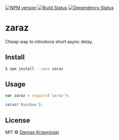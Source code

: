 [![NPM version][npm-image]][npm-url]
[![Build Status][travis-image]][travis-url]
[![Dependency Status][gemnasium-image]][gemnasium-url]

# zaraz

Cheap way to introduce short async delay.

## Install

```sh
$ npm install --save zaraz
```

## Usage

```js
var zaraz = require('zaraz');

zaraz('Rainbow');
```

## License

MIT © [Damian Krzeminski](https://pirxpilot.me)

[npm-image]: https://img.shields.io/npm/v/zaraz.svg
[npm-url]: https://npmjs.org/package/zaraz

[travis-url]: https://travis-ci.org/pirxpilot/zaraz
[travis-image]: https://img.shields.io/travis/pirxpilot/zaraz.svg

[gemnasium-image]: https://img.shields.io/gemnasium/pirxpilot/zaraz.svg
[gemnasium-url]: https://gemnasium.com/pirxpilot/zaraz
